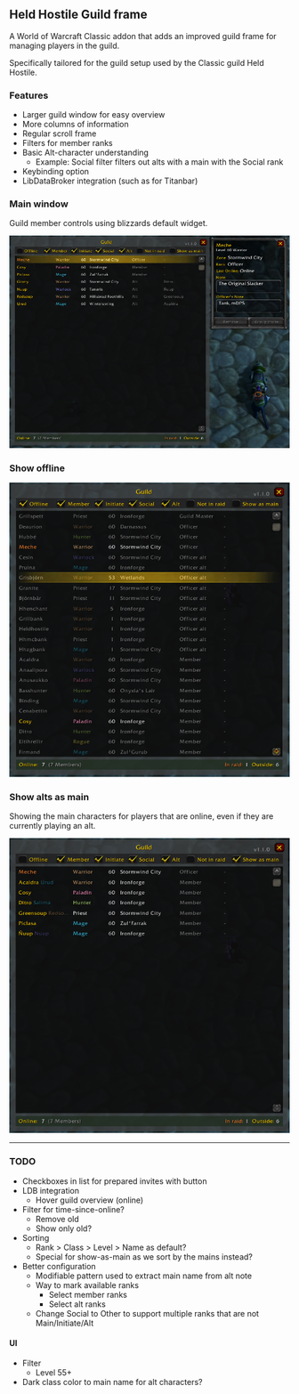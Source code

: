 ## Held Hostile Guild frame

A World of Warcraft Classic addon that adds an improved guild frame for managing players in the guild.

Specifically tailored for the guild setup used by the Classic guild Held Hostile.

### Features
- Larger guild window for easy overview
- More columns of information
- Regular scroll frame
- Filters for member ranks
- Basic Alt-character understanding
  - Example: Social filter filters out alts with a main with the Social rank
- Keybinding option
- LibDataBroker integration (such as for Titanbar)


### Main window
Guild member controls using blizzards default widget.

![Main window](Img/default.png)

### Show offline

![Titan panel](Img/offline.png)

### Show alts as main
Showing the main characters for players that are online, even if they are currently playing an alt.

![Titan panel](Img/show-as-main.png)


---

### TODO
- Checkboxes in list for prepared invites with button
- LDB integration
  - Hover guild overview (online)
- Filter for time-since-online?
  - Remove old
  - Show only old?
- Sorting
  - Rank > Class > Level > Name as default?
  - Special for show-as-main as we sort by the mains instead?
- Better configuration
  - Modifiable pattern used to extract main name from alt note
  - Way to mark available ranks
    - Select member ranks
    - Select alt ranks
  - Change Social to Other to support multiple ranks that are not Main/Initiate/Alt

#### UI
- Filter
  - Level 55+
- Dark class color to main name for alt characters?